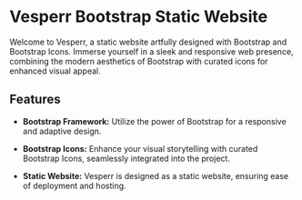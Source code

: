 # Vesperr Bootstrap Static Website

Welcome to Vesperr, a static website artfully designed with Bootstrap and Bootstrap Icons. Immerse yourself in a sleek and responsive web presence, combining the modern aesthetics of Bootstrap with curated icons for enhanced visual appeal.

## Features

- **Bootstrap Framework:** Utilize the power of Bootstrap for a responsive and adaptive design.

- **Bootstrap Icons:** Enhance your visual storytelling with curated Bootstrap Icons, seamlessly integrated into the project.

- **Static Website:** Vesperr is designed as a static website, ensuring ease of deployment and hosting.
